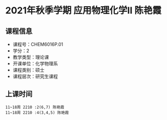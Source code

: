 # 2021年秋季学期 应用物理化学II 陈艳霞






## 课程信息

- 课程号：CHEM6016P.01
- 学分：2
- 教学类型：理论课
- 开课单位：化学物理系
- 课程类别：硕士
- 课程层次：研究生课程

## 上课时间

```
11~18周 2210 :2(6,7) 陈艳霞
11~18周 2210 :4(3,4,5) 陈艳霞
```

